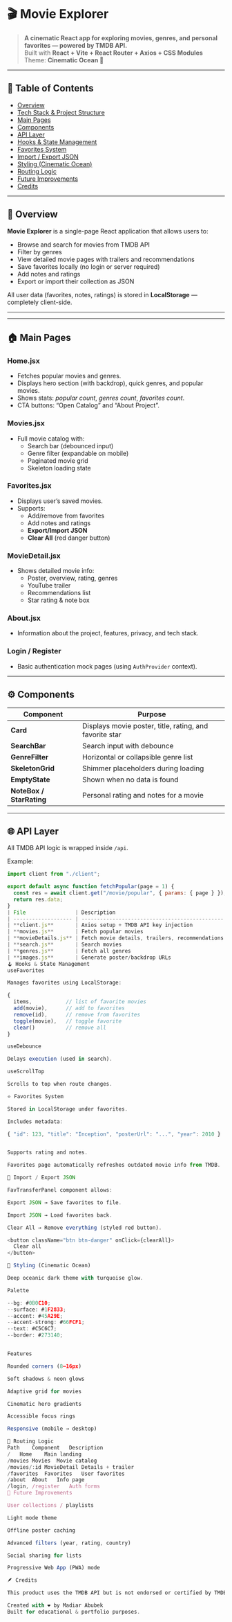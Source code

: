 # 🎬 Movie Explorer

> **A cinematic React app for exploring movies, genres, and personal favorites — powered by TMDB API.**  
> Built with **React + Vite + React Router + Axios + CSS Modules**  
> Theme: **Cinematic Ocean 🌊**

---

## 🧭 Table of Contents
- [Overview](#-overview)
- [Tech Stack & Project Structure](#-tech-stack--project-structure)
- [Main Pages](#-main-pages)
- [Components](#-components)
- [API Layer](#-api-layer)
- [Hooks & State Management](#-hooks--state-management)
- [Favorites System](#-favorites-system)
- [Import / Export JSON](#-import--export-json)
- [Styling (Cinematic Ocean)](#-styling-cinematic-ocean)
- [Routing Logic](#-routing-logic)
- [Future Improvements](#-future-improvements)
- [Credits](#-credits)

---

## 📖 Overview

**Movie Explorer** is a single-page React application that allows users to:
- Browse and search for movies from TMDB API  
- Filter by genres  
- View detailed movie pages with trailers and recommendations  
- Save favorites locally (no login or server required)  
- Add notes and ratings  
- Export or import their collection as JSON  

All user data (favorites, notes, ratings) is stored in **LocalStorage** — completely client-side.

---


---

## 🏠 Main Pages

### **Home.jsx**
- Fetches popular movies and genres.
- Displays hero section (with backdrop), quick genres, and popular movies.
- Shows stats: *popular count*, *genres count*, *favorites count*.
- CTA buttons: “Open Catalog” and “About Project”.

### **Movies.jsx**
- Full movie catalog with:
  - Search bar (debounced input)
  - Genre filter (expandable on mobile)
  - Paginated movie grid
  - Skeleton loading state

### **Favorites.jsx**
- Displays user’s saved movies.
- Supports:
  - Add/remove from favorites
  - Add notes and ratings
  - **Export/Import JSON**
  - **Clear All** (red danger button)

### **MovieDetail.jsx**
- Shows detailed movie info:
  - Poster, overview, rating, genres
  - YouTube trailer
  - Recommendations list
  - Star rating & note box

### **About.jsx**
- Information about the project, features, privacy, and tech stack.

### **Login / Register**
- Basic authentication mock pages (using `AuthProvider` context).

---

## ⚙️ Components

| Component | Purpose |
|------------|----------|
| **Card** | Displays movie poster, title, rating, and favorite star |
| **SearchBar** | Search input with debounce |
| **GenreFilter** | Horizontal or collapsible genre list |
| **SkeletonGrid** | Shimmer placeholders during loading |
| **EmptyState** | Shown when no data is found |
| **NoteBox / StarRating** | Personal rating and notes for a movie |

---

## 🌐 API Layer

All TMDB API logic is wrapped inside `/api`.

Example:
```js
import client from "./client";

export default async function fetchPopular(page = 1) {
  const res = await client.get("/movie/popular", { params: { page } });
  return res.data;
}
| File                | Description                                    |
| ------------------- | ---------------------------------------------- |
| **client.js**       | Axios setup + TMDB API key injection           |
| **movies.js**       | Fetch popular movies                           |
| **movieDetails.js** | Fetch movie details, trailers, recommendations |
| **search.js**       | Search movies                                  |
| **genres.js**       | Fetch all genres                               |
| **images.js**       | Generate poster/backdrop URLs                  |
🪝 Hooks & State Management
useFavorites

Manages favorites using LocalStorage:

{
  items,           // list of favorite movies
  add(movie),      // add to favorites
  remove(id),      // remove from favorites
  toggle(movie),   // toggle favorite
  clear()          // remove all
}

useDebounce

Delays execution (used in search).

useScrollTop

Scrolls to top when route changes.

⭐ Favorites System

Stored in LocalStorage under favorites.

Includes metadata:

{ "id": 123, "title": "Inception", "posterUrl": "...", "year": 2010 }


Supports rating and notes.

Favorites page automatically refreshes outdated movie info from TMDB.

🔁 Import / Export JSON

FavTransferPanel component allows:

Export JSON → Save favorites to file.

Import JSON → Load favorites back.

Clear All → Remove everything (styled red button).

<button className="btn btn-danger" onClick={clearAll}>
  Clear all
</button>

🎨 Styling (Cinematic Ocean)

Deep oceanic dark theme with turquoise glow.

Palette

--bg: #0B0C10;
--surface: #1F2833;
--accent: #45A29E;
--accent-strong: #66FCF1;
--text: #C5C6C7;
--border: #273140;


Features

Rounded corners (8–16px)

Soft shadows & neon glows

Adaptive grid for movies

Cinematic hero gradients

Accessible focus rings

Responsive (mobile → desktop)

🧭 Routing Logic
Path	Component	Description
/	Home	Main landing
/movies	Movies	Movie catalog
/movies/:id	MovieDetail	Details + trailer
/favorites	Favorites	User favorites
/about	About	Info page
/login, /register	Auth forms	
🚀 Future Improvements

User collections / playlists

Light mode theme

Offline poster caching

Advanced filters (year, rating, country)

Social sharing for lists

Progressive Web App (PWA) mode

🪶 Credits

This product uses the TMDB API but is not endorsed or certified by TMDB.

Created with ❤️ by Madiar Abubek
Built for educational & portfolio purposes.

